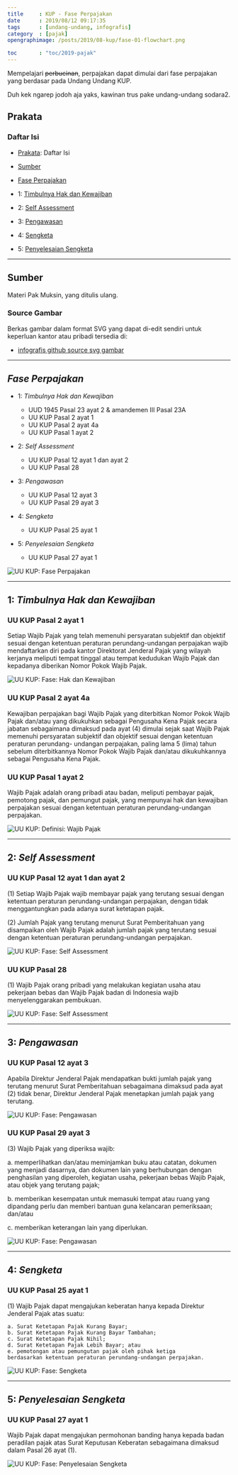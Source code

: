 ```yaml
---
title     : KUP - Fase Perpajakan
date      : 2019/08/12 09:17:35
tags      : [undang-undang, infografis]
category  : [pajak]
opengraphimage: /posts/2019/08-kup/fase-01-flowchart.png

toc       : "toc/2019-pajak"
---
```


Mempelajari ~~perbucinan~~,
perpajakan dapat dimulai dari fase perpajakan
yang berdasar pada Undang Undang KUP.

Duh kek ngarep jodoh aja yaks, kawinan trus pake undang-undang sodara2.

<!-- more --> 

<a name="prakata"></a>

## Prakata

### Daftar Isi

* [Prakata](#prakata): Daftar Isi

* [Sumber](#sumber)

* [Fase Perpajakan](#fase-perpajakan)

* 1: [Timbulnya Hak dan Kewajiban](#timbulnya)

* 2: [Self Assessment](#self-assessment)

* 3: [Pengawasan](#pengawasan)

* 4: [Sengketa](#sengketa)

* 5: [Penyelesaian Sengketa](#penyelesaian-sengketa)

-- -- --

<a name="sumber"></a>

## Sumber

Materi Pak Muksin, yang ditulis ulang.

### Source Gambar

Berkas gambar dalam format SVG yang dapat di-edit sendiri
untuk keperluan kantor atau pribadi tersedia di:

* [infografis github source svg gambar][github-pasal]

-- -- --

<a name="fase-perpajakan"></a>

## *Fase Perpajakan*

* 1: *Timbulnya Hak dan Kewajiban*

	+ UUD 1945 Pasal 23 ayat 2
	& amandemen III Pasal 23A

	* UU KUP Pasal 2 ayat 1
	+ UU KUP Pasal 2 ayat 4a
	+ UU KUP Pasal 1 ayat 2

* 2: *Self Assessment*

	* UU KUP Pasal 12 ayat 1 dan ayat 2 
	+ UU KUP Pasal 28

* 3: *Pengawasan*

	* UU KUP Pasal 12 ayat 3
	+ UU KUP Pasal 29 ayat 3

* 4: *Sengketa*

	* UU KUP Pasal 25 ayat 1

* 5: *Penyelesaian Sengketa*

	* UU KUP Pasal 27 ayat 1

![UU KUP: Fase Perpajakan][flowchart]

-- -- --

<a name="timbulnya"></a>

## 1: *Timbulnya Hak dan Kewajiban*

### UU KUP Pasal 2 ayat 1

Setiap Wajib Pajak
yang telah memenuhi persyaratan subjektif dan objektif
sesuai dengan ketentuan peraturan perundang-undangan perpajakan
wajib mendaftarkan diri pada kantor Direktorat Jenderal Pajak
yang wilayah kerjanya meliputi tempat tinggal
atau tempat kedudukan Wajib Pajak
dan kepadanya diberikan Nomor Pokok Wajib Pajak.

![UU KUP: Fase: Hak dan Kewajiban][fase-01-02-01]

### UU KUP Pasal 2 ayat 4a

Kewajiban perpajakan bagi Wajib Pajak yang diterbitkan Nomor Pokok Wajib
Pajak dan/atau yang dikukuhkan sebagai Pengusaha Kena Pajak secara jabatan
sebagaimana dimaksud pada ayat (4) dimulai sejak saat Wajib Pajak memenuhi
persyaratan subjektif dan objektif sesuai dengan ketentuan peraturan perundang-
undangan perpajakan, paling lama 5 (lima) tahun sebelum diterbitkannya Nomor
Pokok Wajib Pajak dan/atau dikukuhkannya sebagai Pengusaha Kena Pajak.

### UU KUP Pasal 1 ayat 2

Wajib Pajak adalah
orang pribadi atau badan,
meliputi pembayar pajak, pemotong pajak, dan pemungut pajak,
yang mempunyai hak dan kewajiban perpajakan
sesuai dengan ketentuan peraturan perundang-undangan perpajakan.

![UU KUP: Definisi: Wajib Pajak][fase-00-01-02]

-- -- --

<a name="self-assessment"></a>

## 2: *Self Assessment*

### UU KUP Pasal 12 ayat 1 dan ayat 2 

(1) Setiap Wajib Pajak wajib membayar pajak yang terutang
sesuai dengan ketentuan peraturan perundang-undangan perpajakan,
dengan tidak menggantungkan pada adanya surat ketetapan pajak.

(2) Jumlah Pajak yang terutang
menurut Surat Pemberitahuan
yang disampaikan oleh Wajib Pajak 
adalah jumlah pajak yang terutang sesuai dengan
ketentuan peraturan perundang-undangan perpajakan.

![UU KUP: Fase: Self Assessment][fase-02-12-00]

### UU KUP Pasal 28

(1) Wajib Pajak orang pribadi
yang melakukan kegiatan usaha atau pekerjaan bebas
dan Wajib Pajak badan di Indonesia
wajib menyelenggarakan pembukuan.

![UU KUP: Fase: Self Assessment][fase-02-28-01]

-- -- --

<a name="pengawasan"></a>

## 3: *Pengawasan*

### UU KUP Pasal 12 ayat 3

Apabila Direktur Jenderal Pajak
mendapatkan bukti jumlah pajak yang terutang 
menurut Surat Pemberitahuan
sebagaimana dimaksud pada ayat (2) tidak benar,
Direktur Jenderal Pajak menetapkan jumlah pajak yang terutang.

![UU KUP: Fase: Pengawasan][fase-03-12-03]

### UU KUP Pasal 29 ayat 3

(3) Wajib Pajak yang diperiksa wajib:

a. memperlihatkan dan/atau meminjamkan buku atau catatan, dokumen
yang menjadi dasarnya, dan dokumen lain yang berhubungan dengan
penghasilan yang diperoleh, kegiatan usaha, pekerjaan bebas Wajib
Pajak, atau objek yang terutang pajak;

b. memberikan kesempatan untuk memasuki tempat atau ruang yang
dipandang perlu dan memberi bantuan guna kelancaran pemeriksaan;
dan/atau

c. memberikan keterangan lain yang diperlukan.

![UU KUP: Fase: Pengawasan][fase-03-29-03]

-- -- --

<a name="sengketa"></a>

## 4: *Sengketa*

### UU KUP Pasal 25 ayat 1

(1) Wajib Pajak dapat mengajukan keberatan
hanya kepada Direktur Jenderal Pajak
atas suatu:

	a. Surat Ketetapan Pajak Kurang Bayar;
	b. Surat Ketetapan Pajak Kurang Bayar Tambahan;
	c. Surat Ketetapan Pajak Nihil;
	d. Surat Ketetapan Pajak Lebih Bayar; atau
	e. pemotongan atau pemungutan pajak oleh pihak ketiga
	berdasarkan ketentuan peraturan perundang-undangan perpajakan.

![UU KUP: Fase: Sengketa][fase-04-25-01]

-- -- --

<a name="penyelesaian-sengketa"></a>

## 5: *Penyelesaian Sengketa*

### UU KUP Pasal 27 ayat 1

Wajib Pajak dapat mengajukan permohonan banding
hanya kepada badan peradilan pajak
atas Surat Keputusan Keberatan
sebagaimana dimaksud dalam Pasal 26 ayat (1).

![UU KUP: Fase: Penyelesaian Sengketa][fase-05-27-01]

[//]: <> ( -- -- -- links below -- -- -- )

[flowchart]:        /posts/pajak/2019/08-kup/fase-01-flowchart.png
[fase-00-01-02]:    /posts/pajak/2019/08-kup/0-KUP-definisi-1(2).png
[fase-01-02-01]:    /posts/pajak/2019/08-kup/1-KUP-hak-dan-kewajiban-2(1).png
[fase-02-12-00]:    /posts/pajak/2019/08-kup/2-KUP-self-assessment-12(1,2).png
[fase-02-28-01]:    /posts/pajak/2019/08-kup/2-KUP-self-assessment-28(1).png
[fase-03-12-03]:    /posts/pajak/2019/08-kup/3-KUP-pengawasan-12(3).png
[fase-03-29-03]:    /posts/pajak/2019/08-kup/3-KUP-pengawasan-29(3).png
[fase-04-25-01]:    /posts/pajak/2019/08-kup/4-KUP-sengketa-25(1).png
[fase-05-27-01]:    /posts/pajak/2019/08-kup/5-KUP-penyelesaian-sengketa-27(1).png

[github-pasal]:     https://github.com/epsi-rns/belajar-pajak/tree/master/01-KUP/Fase%20Perpajakan
